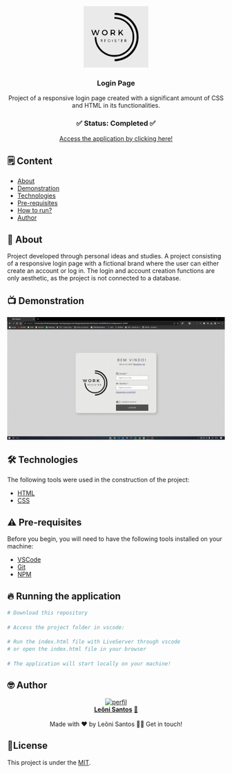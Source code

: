 <p align="center"><img src="logo-readme.png" width="150px"></p>

<div align="center">
	<h3 align="center">Login Page</h3>
	<p align="center">Project of a responsive login page created with a significant amount of CSS and HTML in its functionalities.</p>
</div>
<h3  align="center">
		✅ Status: Completed ✅
</h3>
<div align="center">
<a href="#">Access the application by clicking here!</a>
</div>

## 🗒️ Content

- [About](#-About)
- [Demonstration](#-Demonstration)
- [Technologies](#-Technologies)
- [Pre-requisites](#-Pre-requisites)
- [How to run?](#-Running-the-application)
- [Author](#-Author)

## 📖 About
Project developed through personal ideas and studies. A project consisting of a responsive login page with a fictional brand where the user can either create an account or log in. The login and account creation functions are only aesthetic, as the project is not connected to a database.

## 📺 Demonstration

<p align="center">
  <img alt="Demonstração" src="exemplar.gif" width="800">
</p>

## 🛠 Technologies

The following tools were used in the construction of the project:

- [HTML](https://developer.mozilla.org/pt-BR/docs/Web/HTML)
- [CSS](https://developer.mozilla.org/pt-BR/docs/Web/CSS)

## ⚠️ Pre-requisites

Before you begin, you will need to have the following tools installed on your machine:

- [VSCode](https://code.visualstudio.com/)
- [Git](https://git-scm.com)
- [NPM](https://www.npmjs.com)


## 🔥 Running the application

```bash
# Download this repository

# Access the project folder in vscode:

# Run the index.html file with LiveServer through vscode
# or open the index.html file in your browser

# The application will start locally on your machine!
```

<!-- AUTHOR -->

## 🤓 Author

<div align="center" >
<a href="https://www.linkedin.com/in/leonisantos/">
 <img src="https://avatars.githubusercontent.com/u/110071892?v=4" width="200px;" alt="perfil"/>
 <br />
 <b>Leôni Santos</b></a> <a href="https://www.linkedin.com/in/leonisantos/" title="Linkedin">🚀
</a>
 <br />
 <br />
Made with ❤️ by Leôni Santos 👋🏽 Get in touch!

</div>

## 📕License

This project is under the [MIT](./LICENSE).
